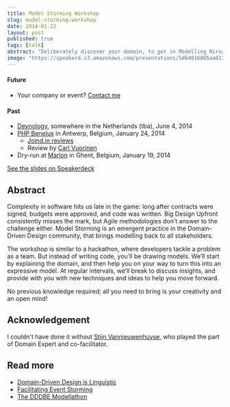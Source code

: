 ```yaml
---
title: Model Storming Workshop
slug: model-storming-workshop
date: 2014-01-22
layout: post
published: true
tags: [talk]
abstract: "Deliberately discover your domain, to get in Modelling Nirvana."
image: "https://speakerd.s3.amazonaws.com/presentations/5d64816065aa0131a8e94ae38a915c91/slide_0.jpg?1392394555"
---
```



#### Future

- Your company or event? [Contact me](http://verraes.net/#contact)

#### Past

- [Devnology](http://devnology.nl/), somewhere in the Netherlands (tba), June 4, 2014
- [PHP Benelux](http://conference.phpbenelux.eu/2014/sessions/#model-storming-workshop) in Antwerp, Belgium, January 24, 2014
    - [Joind.in reviews](https://joind.in/talk/view/10281)
    - Review by [Carl Vuorinen](http://cvuorinen.net/2014/01/cqrs-or-did-you-mean-bumper-cars-my-phpbenelux-2014-experience/)
- Dry-run at [Marlon](http://marlon.be) in Ghent, Belgium, January 19, 2014


<script async class="speakerdeck-embed" data-id="5d64816065aa0131a8e94ae38a915c91" data-ratio="1.33333333333333" src="//speakerdeck.com/assets/embed.js"></script>
[See the slides on Speakerdeck](https://speakerdeck.com/mathiasverraes/model-storming-workshop)

## Abstract

Complexity in software hits us late in the game: long after contracts were signed, budgets were approved, and code was written. Big Design Upfront consistently misses the mark, but Agile methodologies don’t answer to the challenge either. Model Storming is an emergent practice in the Domain-Driven Design community, that brings modelling back to all stakeholders.

The workshop is similar to a hackathon, where developers tackle a problem as a team. But instead of writing code, you’ll be drawing models. We’ll start by explaining the domain, and then help you on your way to turn this into an expressive model. At regular intervals, we’ll break to discuss insights, and provide with you with new techniques and ideas to help you move forward.

No previous knowledge required; all you need to bring is your creativity and an open mind!

## Acknowledgement

I couldn't have done it without [Stijn Vannieuwenhuyse](http://twitter.com/stijnvnh), who played the part of Domain Expert and co-facilitator.


## Read more

- [Domain-Driven Design is Linguistic](/2014/01/domain-driven-design-is-linguistic/)
- [Facilitating Event Storming](/2013/08/facilitating-event-storming/)
- [The DDDBE Modellathon](/2013/09/dddbe-modellathon/)

